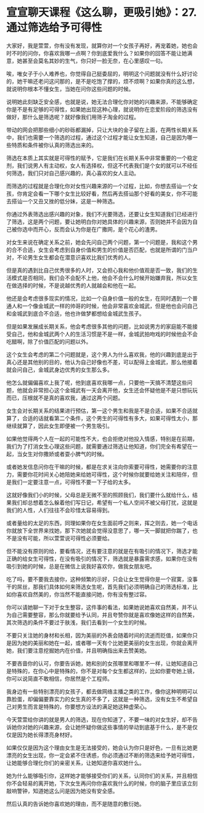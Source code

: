 # 宣宣聊天课程《这么聊，更吸引她》：27.通过筛选给予可得性

大家好，我是萱萱，你有没有发现，就算你对一个女孩子再好，再宠着她，她也会时不时的问你，你喜欢我哪一点啊？你到底爱我什么？如果你的回答不能让她满意，她甚至会莫名其妙的生气，你只好一脸无奈，在心里感叹一句。

唉，唯女子于小人难养也，你觉得自己挺委屈的，明明这个问题就没有什么好讨论的，她干嘛还老问这问那的，是不是吃饱了撑的，烦不烦啊？如果你真的这么想，就说明你根本不懂女生，当她在问你这些问题的时候。

说明她此刻缺乏安全感，也就是说，她无法合理化你对她的兴趣来源，不能够确定你是不是有足够的可得性，如果她出现这种心理，就说明你在恋爱阶段的筛选没有做好，那什么是筛选呢？就好像我们用筛子淘金的过程。

带动的网会把那些细小的砂砾都漏掉，只让大块的金子留在上面，在两性长期关系中，我们也需要一个筛选的过程，通过这个过程才能让女生知道，自己是因为哪一些特质和条件被你认真的筛选出来的。

筛选在本质上其实就是可得性的赋予，它是我们在长期关系中非常重要的一个稳定剂，我们说男人有主动权，女人有选择权，但这不代表我们是个女的就可以不经任何筛选，我们只对自己感兴趣的，真心喜欢的女人主动。

而筛选的过程就是合理化你对女性兴趣来源的一个过程，比如，你想去搭讪一个女孩，你肯定会看一下哪个女生比较好看，然后再去搭讪那个好看的美女，你不可能去搭讪一个又丑又挫的低分妹，这是一种筛选。

你通过外表筛选出感兴趣的对象，我们不光要筛选，还要让女生知道我们已经进行了筛选，这是两个问题，要让她明白你对她具体的兴趣来源，否则她并不会因为自己被你选中而开心，反而会认为你是在广撒网，是个花心的渣男。

对女生来说在确定关系之前，她会先问自己两个问题，第一个问题是，我和这个男的合不合适，女生会考虑到自身价值和男生的价值是否匹配，也就是所谓的门当户对，不论男生女生都会在潜意识喜欢比我们优秀的人。

但是真的遇到比自己优秀很多的人时，又会担心我和他价值观是否一致，我们的生活模式是否相同，我们会不会配不上他，他会不会什么时候开始嫌弃我，所以女生在做选择的时候，不是说越优秀的人就越会和他在一起。

他还是会考虑很多现实的情况，比如一个自身价值一般的女生，在同时遇到一个普通人和一个像金城武一样的帅哥的时候，他会非常喜欢金城武，但是他也会问自己和金城武到底合不合适，他也许做梦都想给金城武生孩子。

但是如果发展成长期关系，他会考虑很多其他的问题，比如说男方的家庭能不能接受自己，他和金城武两个人的生活习惯是不是一样，金城武拍吻戏的时候他会不会吃醋啊，除了价值匹配的问题以外。

这个女生会考虑的第二个问题就是，这个男人为什么喜欢我，他的兴趣到底是出于真心还是其他别的目的，他认为自己好像也不差，可以配得上金城武，那么他接着就会问自己，金城武身边优秀的女生那么多。

他怎么就偏偏喜欢上我了呢，他到底喜欢我哪一点，只要他一天搞不清楚这些问题，他就会非常担心这个金城武有一天会离开他，女生还会怀疑他是不是只想玩玩而已，压根就不是真的喜欢我，通过这两个问题。

女生会对长期关系的结果进行预估，第一这个男生和我是不是合适，如果不合适就算了，合适的话就看第二个条件，这个男生的可得性有多大，如果可得性太小，那继续就算了，因此女生即便被一个男生吸引。

如果他觉得两个人在一起的可能性不大，也会拒绝对他投入情感，特别是在前期，我们为了打消女生心理这些问题，就需要通过筛选让他知道，你们完全有希望在一起，当女生对你撒娇或者耍小脾气的时候。

或者她发信息问你在干嘛的时候，都是在求关注向你索要可得性，她需要你的注意力，需要你花时间关心她陪她来给她可得性，这个时候你就要给她关注和陪伴，但是我们一定要注意一点，可得性不要一下子给的太多。

这就好像我们小的时候，父母总是无微不至的照顾我们，我们要什么就给什么，结果我们却总想着怎么躲着他们写日记，希望有一个私人空间不被父母打扰，这就是我们的人性，人们往往不会珍惜太容易得到。

或者量给的太足的东西，同理如果你在女生面前呼之则来，挥之则去，她一个电话你就放下全世界来找她，那下次她就会觉得没意思了，哪一天一脚就把你踹了，也不是没有可能，所以萱萱说可得性必须要给。

但不能没有原则的给，要看情况，还有要注意的就是在有吸引的情况下，筛选才能正确的给女生可得性，在没有吸引的情况下，筛选就是暴露需求感，如果你在没有吸引到她的时候，总是在微信上说我好喜欢你，做我女朋友吧。

吃了吗，要不要我去接你，这种频繁的示好，只会让女生觉得你是一个寂寞，没事干的屌丝，那我们具体如何来筛选女生呢，首先我们必须明确自己的筛选标准，比如你喜欢自然美的，你当然不能直接问她，你有没有整过容。

你可以请她聊一下对于女生整容，这件事的看法，如果她说她喜欢自然美，并不认为自己需要整容，那么你就要给予认同，并且夸赞你就是喜欢像她这样的自然美，其次筛选的条件不要过于肤浅，我们去看到一个女生的时候。

不要只关注她的身材和长相，因为美丽的外表会随着时间的流逝而贬值，如果你只是因为她的美丽和她在一起，或者哪一天有个比她更美丽的女生出现，你就会离开她，我们要注意挖掘她内在价值，并且明确指出来去赞美她。

不要吝啬你的认可，你要告诉她，她和别的女孩哪里和哪里不一样，让她知道自己是特殊的，在你心中是特殊的，你不是对每个女生都这样的，比如你要夸她上镜，你可以说简直不敢相信，你居然是个工程师。

我身边有一些特别漂亮的女孩子，都去做网络主播之类的工作，像你这种明明可以靠脸蛋，却偏偏要靠实力的女生真的不多了，这就是一种筛选，没有女生不希望自己对男生而言是特殊的，你要想方设法的满足她这种虚荣心。

今天萱萱给你讲的就是男人的筛选，现在你知道了，不要一味的对女生好，却不告诉她你对她的兴趣来源，会让她怀疑你做这些事情的举动到底基于什么，是不是仅仅是因为她长得漂亮身材好。

如果仅仅是因为这个理由女生是无法接受的，她会认为你只是好色，一旦有比她更漂亮的女生出现，你一定会紧不住诱惑，你必须通过不断的筛选来给予她可得性，让她能够合理化你们的亲密关系，让她知道你喜欢她什么。

她为什么能够吸引你，这样她才能够接受你们的关系，认同你们的关系，并且相信你不会轻易的离开她，下次女生再问你你喜欢我什么的时候，你的脑子里应该立刻敲响警钟，知道她这么问是因为她没有安全感。

然后认真的告诉她你喜欢她的理由，而不是随意的敷衍她。
